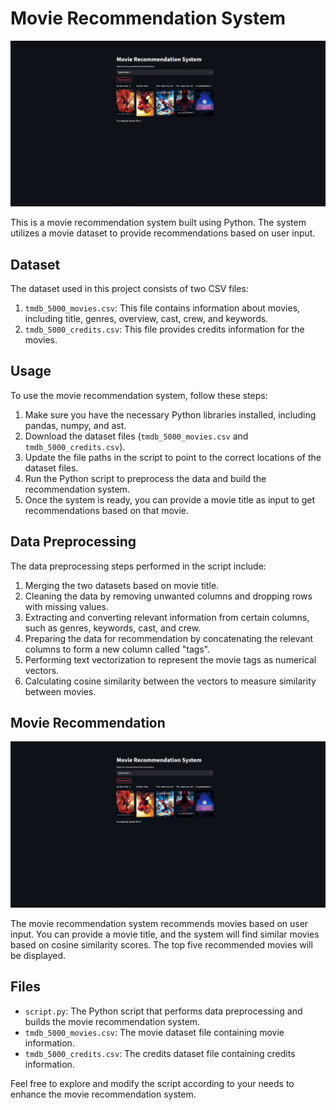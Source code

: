 # Movie Recommendation System

![App Screenshot](template\images\app_screenshot.png)


This is a movie recommendation system built using Python. The system utilizes a movie dataset to provide recommendations based on user input.

## Dataset

The dataset used in this project consists of two CSV files:

1. `tmdb_5000_movies.csv`: This file contains information about movies, including title, genres, overview, cast, crew, and keywords.
2. `tmdb_5000_credits.csv`: This file provides credits information for the movies.

## Usage

To use the movie recommendation system, follow these steps:

1. Make sure you have the necessary Python libraries installed, including pandas, numpy, and ast.
2. Download the dataset files (`tmdb_5000_movies.csv` and `tmdb_5000_credits.csv`).
3. Update the file paths in the script to point to the correct locations of the dataset files.
4. Run the Python script to preprocess the data and build the recommendation system.
5. Once the system is ready, you can provide a movie title as input to get recommendations based on that movie.

## Data Preprocessing

The data preprocessing steps performed in the script include:

1. Merging the two datasets based on movie title.
2. Cleaning the data by removing unwanted columns and dropping rows with missing values.
3. Extracting and converting relevant information from certain columns, such as genres, keywords, cast, and crew.
4. Preparing the data for recommendation by concatenating the relevant columns to form a new column called "tags".
5. Performing text vectorization to represent the movie tags as numerical vectors.
6. Calculating cosine similarity between the vectors to measure similarity between movies.

## Movie Recommendation

![App Screenshot](template\images\app_screenshot.png)


The movie recommendation system recommends movies based on user input. You can provide a movie title, and the system will find similar movies based on cosine similarity scores. The top five recommended movies will be displayed.

## Files

- `script.py`: The Python script that performs data preprocessing and builds the movie recommendation system.
- `tmdb_5000_movies.csv`: The movie dataset file containing movie information.
- `tmdb_5000_credits.csv`: The credits dataset file containing credits information.

Feel free to explore and modify the script according to your needs to enhance the movie recommendation system.

